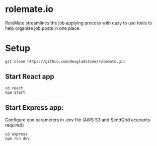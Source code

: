 # rolemate.io

RoleMate streamlines the job applying process with easy to use tools to help organize job posts in one place.

# Setup
```git clone https://github.com/devgladstone/rolemate.git```

## Start React app
```
cd react
npm start
```

## Start Express app:
Configure env parameters in .env file (AWS S3 and SendGrid accounts required) 
```
cd express
npm run dev
```
